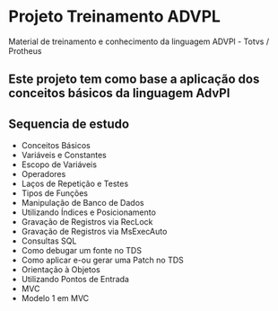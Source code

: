 # Projeto Treinamento ADVPL
Material de treinamento e conhecimento da linguagem ADVPl - Totvs / Protheus

## Este projeto tem como base a aplicação dos conceitos básicos da linguagem AdvPl


## Sequencia de estudo

 - Conceitos Básicos
 - Variáveis e Constantes
 - Escopo de Variáveis
 - Operadores
 - Laços de Repetição e Testes
 - Tipos de Funções
 - Manipulação de Banco de Dados
 - Utilizando Índices e Posicionamento
 - Gravação de Registros via RecLock
 - Gravação de Registros via MsExecAuto
 - Consultas SQL
 - Como debugar um fonte no TDS
 - Como aplicar e-ou gerar uma Patch no TDS
 - Orientação à Objetos
 - Utilizando Pontos de Entrada
 - MVC
 - Modelo 1 em MVC


